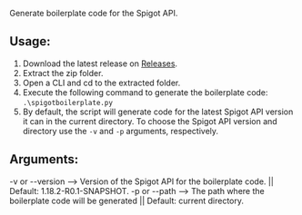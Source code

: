 Generate boilerplate code for the Spigot API.

## Usage:
1. Download the latest release on [Releases](https://github.com/TurpCoding/SpigotAPIBoilerPlateScript/releases).
2. Extract the zip folder.
3. Open a CLI and cd to the extracted folder.
4. Execute the following command to generate the boilerplate code: ```.\spigotboilerplate.py```
5. By default, the script will generate code for the latest Spigot API version it can in the current directory. To choose the Spigot API version and directory use the ```-v``` and ```-p``` arguments, respectively.

## Arguments:

-v or --version --> Version of the Spigot API for the boilerplate code. || Default: 1.18.2-R0.1-SNAPSHOT.
-p or --path --> The path where the boilerplate code will be generated || Default: current directory.
